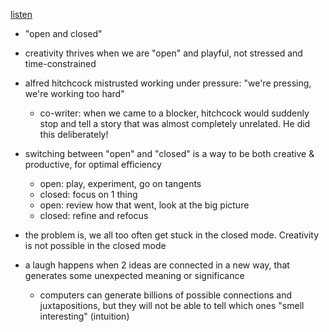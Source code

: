 [listen](https://soundcloud.com/londonscreenwriters/john-cleese-on-creativity)

- "open and closed"
- creativity thrives when we are "open" and playful, not stressed and time-constrained

- alfred hitchcock mistrusted working under pressure: "we're pressing, we're working too hard"
  - co-writer: when we came to a blocker, hitchcock would suddenly stop and tell a story that was almost completely unrelated. He did this deliberately!

- switching between "open" and "closed" is a way to be both creative & productive, for optimal efficiency
  - open: play, experiment, go on tangents
  - closed: focus on 1 thing
  - open: review how that went, look at the big picture
  - closed: refine and refocus

- the problem is, we all too often get stuck in the closed mode. Creativity is not possible in the closed mode

- a laugh happens when 2 ideas are connected in a new way, that generates some unexpected meaning or significance
  - computers can generate billions of possible connections and juxtapositions, but they will not be able to tell which ones "smell interesting" (intuition)
